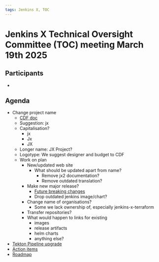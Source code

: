 ```yaml
---
tags: Jenkins X, TOC
---
```

# Jenkins X Technical Oversight Committee (TOC) meeting March 19th 2025

## Participants

-  <fill in>

## Agenda

- Change project name
    - [CDF doc](https://docs.google.com/document/d/1O6Ai29X-ojCgX8OfWM6PP6PelIWFmU47eeNmhdu8lpA/edit?tab=t.0)
    - Suggestion: jx
    - Capitalisation?
        - jx
        - Jx
        - JX
    - Longer name: JX Project?
    - Logotype: We suggest designer and budget to CDF
    - Work on plan
        - New/updated web site
            - What should be updated apart from name?
                - Remove jx2 documentation?
                - Remove outdated translation?
        - Make new major release?
            - [Future breaking changes](../FUTURE_BREAKING_CHANGES.md)
            - Drop outdated jenkins image/chart?
        - Change name of organisations?
            - Some we lack ownership of, especially jenkins-x-terraform
        - Transfer repositories?            
        - What would happen to links for existing
            - images
            - release artifacts
            - helm charts
            - anything else?
- [Tekton Pipeline upgrade](https://github.com/jenkins-x/jx/issues/8683)
- [Action items](https://github.com/orgs/jenkins-x/projects/21/views/1)
- [Roadmap](https://github.com/orgs/jenkins-x/projects/23/views/1)
